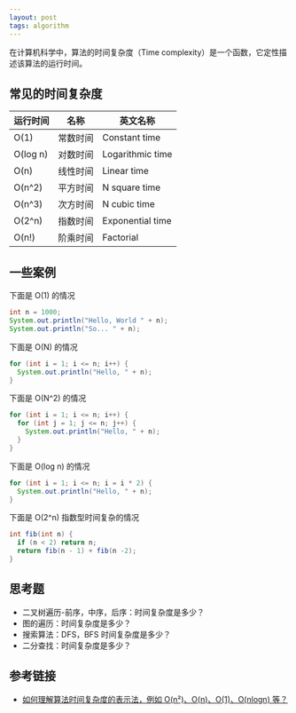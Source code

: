 ```yaml
---
layout: post
tags: algorithm
---
```


在计算机科学中，算法的时间复杂度（Time complexity）是一个函数，它定性描述该算法的运行时间。

## 常见的时间复杂度

| 运行时间 | 名称 | 英文名称 |
| --- | --- | --- |
| O(1) | 常数时间 | Constant time |
| O(log n) | 对数时间 | Logarithmic time |
| O(n) | 线性时间 | Linear time |
| O(n^2) | 平方时间 | N square time |
| O(n^3) | 次方时间 | N cubic time | 
| O(2^n) | 指数时间 | Exponential time | 
| O(n!) | 阶乘时间 | Factorial |

## 一些案例
下面是 O(1) 的情况
```java
int n = 1000;
System.out.println("Hello, World " + n);
System.out.println("So... " + n);
```

下面是 O(N) 的情况
```java
for (int i = 1; i <= n; i++) {
  System.out.println("Hello, " + n);
}
```

下面是 O(N^2) 的情况
```java
for (int i = 1; i <= n; i++) {
  for (int j = 1; j <= n; j++) {
    System.out.println("Hello, " + n);
  }
}
```

下面是 O(log n) 的情况
```java
for (int i = 1; i <= n; i = i * 2) {
  System.out.println("Hello, " + n);
}
```

下面是 O(2^n) 指数型时间复杂的情况
```java
int fib(int n) {
  if (n < 2) return n;
  return fib(n - 1) + fib(n -2);
}
```

## 思考题
- 二叉树遍历-前序，中序，后序：时间复杂度是多少？
- 图的遍历：时间复杂度是多少？
- 搜索算法：DFS，BFS 时间复杂度是多少？
- 二分查找：时间复杂度是多少？

## 参考链接
- [如何理解算法时间复杂度的表示法，例如 O(n²)、O(n)、O(1)、O(nlogn) 等？](https://www.zhihu.com/question/21387264)